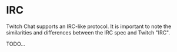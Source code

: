 IRC
===

Twitch Chat supports an IRC-like protocol. It is important to note the similarities
and differences between the IRC spec and Twitch "IRC".

TODO...

